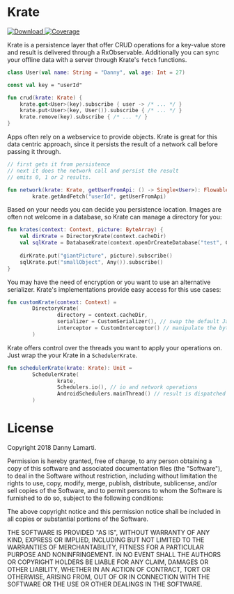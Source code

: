 # Krate
[ ![Download](https://api.bintray.com/packages/lamartio/maven/krate/images/download.svg) ](https://bintray.com/lamartio/maven/krate/_latestVersion) 
[ ![Coverage](https://img.shields.io/badge/Coverage-90%25-brightgreen.svg) ](https://bintray.com/lamartio/maven/krate/_latestVersion) 

Krate is a persistence layer that offer CRUD operations for a key-value store and result is delivered through a RxObservable. Additionally you can sync your offline data with a server through Krate's `fetch` functions.

```kotlin
class User(val name: String = "Danny", val age: Int = 27)

const val key = "userId"

fun crud(krate: Krate) {
    krate.get<User>(key).subscribe { user -> /* ... */ } 
    krate.put<User>(key, User()).subscribe { /* ... */ } 
    krate.remove(key).subscribe { /* ... */ } 
}
```

Apps often rely on a webservice to provide objects. Krate is great for this data centric approach, since it persists the result of a network call before passing it through.
```kotlin
// first gets it from persistence
// next it does the network call and persist the result
// emits 0, 1 or 2 results.

fun network(krate: Krate, getUserFromApi: () -> Single<User>): Flowable<User> = 
        krate.getAndFetch("userId", getUserFromApi)
```

Based on your needs you can decide you persistence location. Images are often not welcome in a database, so Krate can manage a directory for you:
```kotlin
fun krates(context: Context, picture: ByteArray) {
    val dirKrate = DirectoryKrate(context.cacheDir)
    val sqlKrate = DatabaseKrate(context.openOrCreateDatabase("test", Context.MODE_PRIVATE, null))
    
    dirKrate.put("giantPicture", picture).subscribe()
    sqlKrate.put("smallObject", Any()).subscribe()
}
```

You may have the need of encryption or you want to use an alternative serializer. Krate's implementations provide easy access for this use cases:
```kotlin
fun customKrate(context: Context) =
        DirectoryKrate(
                directory = context.cacheDir,
                serializer = CustomSerializer(), // swap the default Java serialization
                interceptor = CustomInterceptor() // manipulate the bytes
        )
```

Krate offers control over the threads you want to apply your operations on. Just wrap the your Krate in a `SchedulerKrate`.
```kotlin
fun schedulerKrate(krate: Krate): Unit =
        SchedulerKrate(
                krate,
                Schedulers.io(), // io and network operations
                AndroidSchedulers.mainThread() // result is dispatched to the UI thread
        )
```

# License

Copyright 2018 Danny Lamarti.

Permission is hereby granted, free of charge, to any person obtaining a copy of this software and associated documentation files (the "Software"), to deal in the Software without restriction, including without limitation the rights to use, copy, modify, merge, publish, distribute, sublicense, and/or sell copies of the Software, and to permit persons to whom the Software is furnished to do so, subject to the following conditions:

The above copyright notice and this permission notice shall be included in all copies or substantial portions of the Software.

THE SOFTWARE IS PROVIDED "AS IS", WITHOUT WARRANTY OF ANY KIND, EXPRESS OR IMPLIED, INCLUDING BUT NOT LIMITED TO THE WARRANTIES OF MERCHANTABILITY, FITNESS FOR A PARTICULAR PURPOSE AND NONINFRINGEMENT. IN NO EVENT SHALL THE AUTHORS OR COPYRIGHT HOLDERS BE LIABLE FOR ANY CLAIM, DAMAGES OR OTHER LIABILITY, WHETHER IN AN ACTION OF CONTRACT, TORT OR OTHERWISE, ARISING FROM, OUT OF OR IN CONNECTION WITH THE SOFTWARE OR THE USE OR OTHER DEALINGS IN THE SOFTWARE.
